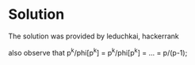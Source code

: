 # Solution

The solution was provided by leduchkai, hackerrank

also observe that p<sup>k</sup>/phi[p<sup>k</sup>] = p<sup>k</sup>/phi[p<sup>k</sup>] = ... = p/(p-1);
